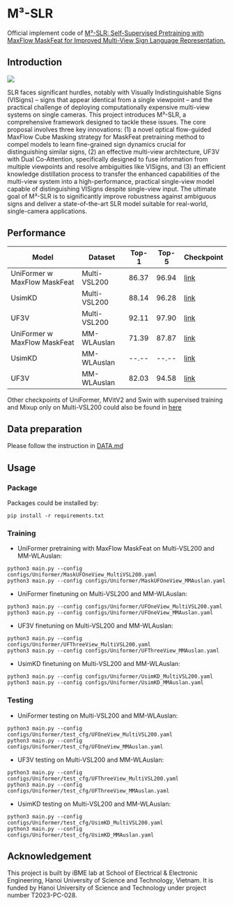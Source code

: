# M³-SLR
Official implement code of [M³-SLR: Self-Supervised Pretraining with MaxFlow MaskFeat for Improved Multi-View Sign Language Representation.](https://github.com/fossbk/M3-SLR/tree/main)
## Introduction
<img src="images/Pipeline.png">

SLR faces significant hurdles, notably with Visually Indistinguishable Signs (VISigns) – signs that appear identical from a single viewpoint – and the practical challenge of deploying computationally expensive multi-view systems on single cameras. This project introduces M³-SLR, a comprehensive framework designed to tackle these issues. The core proposal involves three key innovations: (1) a novel optical flow-guided MaxFlow Cube Masking strategy for MaskFeat pretraining method to compel models to learn fine-grained sign dynamics crucial for distinguishing similar signs, (2) an effective multi-view architecture, UF3V with Dual Co-Attention, specifically designed to fuse information from multiple viewpoints and resolve ambiguities like VISigns, and (3) an efficient knowledge distillation process to transfer the enhanced capabilities of the multi-view system into a high-performance, practical single-view model capable of distinguishing VISigns despite single-view input. The ultimate goal of M³-SLR is to significantly improve robustness against ambiguous signs and deliver a state-of-the-art SLR model suitable for real-world, single-camera applications.

## Performance
 Model                         |   Dataset    | Top-1 | Top-5 | Checkpoint | 
|------------------------------|--------------|-----------|-----------|------------|
| UniFormer w MaxFlow MaskFeat | Multi-VSL200 |   86.37   |   96.94   | [link](https://drive.google.com/drive/folders/1PQx1spmpH5Ih5lG4CorehDpN1pFjSs2H?usp=sharing) |
| UsimKD                       | Multi-VSL200 |   88.14   |   96.28   | [link](https://drive.google.com/drive/folders/1PQx1spmpH5Ih5lG4CorehDpN1pFjSs2H?usp=sharing) |
| UF3V                         | Multi-VSL200 |   92.11   |   97.90   | [link](https://drive.google.com/drive/folders/1PQx1spmpH5Ih5lG4CorehDpN1pFjSs2H?usp=sharing) |
| UniFormer w MaxFlow MaskFeat | MM-WLAuslan  |   71.39   |   87.87   | [link](https://drive.google.com/drive/folders/1PQx1spmpH5Ih5lG4CorehDpN1pFjSs2H?usp=sharing) |
| UsimKD                       | MM-WLAuslan  |   --.--   |   --.--   | [link](https://drive.google.com/drive/folders/1PQx1spmpH5Ih5lG4CorehDpN1pFjSs2H?usp=sharing) |
| UF3V                         | MM-WLAuslan  |   82.03   |   94.58   | [link](https://drive.google.com/drive/folders/1PQx1spmpH5Ih5lG4CorehDpN1pFjSs2H?usp=sharing) |

Other checkpoints of UniFormer, MVitV2 and Swin with supervised training and Mixup only on Multi-VSL200 could also be found in [here](https://drive.google.com/drive/folders/1PQx1spmpH5Ih5lG4CorehDpN1pFjSs2H?usp=sharing)
## Data preparation
Please follow the instruction in [DATA.md](DATA.md)
## Usage
### Package
Packages could be installed by:
```
pip install -r requirements.txt
```
### Training
- UniFormer pretraining with MaxFlow MaskFeat on Multi-VSL200 and MM-WLAuslan:
```
python3 main.py --config configs/Uniformer/MaskUFOneView_MultiVSL200.yaml
python3 main.py --config configs/Uniformer/MaskUFOneView_MMAuslan.yaml
```
- UniFormer finetuning on Multi-VSL200 and MM-WLAuslan:
```
python3 main.py --config configs/Uniformer/UFOneView_MultiVSL200.yaml
python3 main.py --config configs/Uniformer/UFOneView_MMAuslan.yaml
```
- UF3V finetuning on Multi-VSL200 and MM-WLAuslan:
```
python3 main.py --config configs/Uniformer/UFThreeView_MultiVSL200.yaml
python3 main.py --config configs/Uniformer/UFThreeView_MMAuslan.yaml
```
- UsimKD finetuning on Multi-VSL200 and MM-WLAuslan:
```
python3 main.py --config configs/Uniformer/UsimKD_MultiVSL200.yaml
python3 main.py --config configs/Uniformer/UsimKD_MMAuslan.yaml
```
### Testing
- UniFormer testing on Multi-VSL200 and MM-WLAuslan:
```
python3 main.py --config configs/Uniformer/test_cfg/UFOneView_MultiVSL200.yaml
python3 main.py --config configs/Uniformer/test_cfg/UFOneView_MMAuslan.yaml
```
- UF3V testing on Multi-VSL200 and MM-WLAuslan:
```
python3 main.py --config configs/Uniformer/test_cfg/UFThreeView_MultiVSL200.yaml
python3 main.py --config configs/Uniformer/test_cfg/UFThreeView_MMAuslan.yaml
```
- UsimKD testing on Multi-VSL200 and MM-WLAuslan:
```
python3 main.py --config configs/Uniformer/test_cfg/UsimKD_MultiVSL200.yaml
python3 main.py --config configs/Uniformer/test_cfg/UsimKD_MMAuslan.yaml
```
## Acknowledgement
This project is built by iBME lab at School of Electrical & Electronic Engineering, Hanoi University of Science and Technology, Vietnam. It is funded by Hanoi University of Science and Technology under project number T2023-PC-028.
